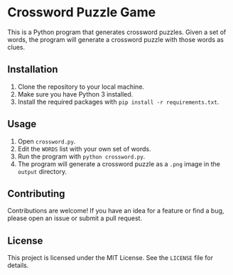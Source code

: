 # Crossword Puzzle Game

This is a Python program that generates crossword puzzles. Given a set of words, the program will generate a crossword puzzle with those words as clues. 

## Installation

1. Clone the repository to your local machine.
2. Make sure you have Python 3 installed.
3. Install the required packages with `pip install -r requirements.txt`.

## Usage

1. Open `crossword.py`.
2. Edit the `WORDS` list with your own set of words.
3. Run the program with `python crossword.py`.
4. The program will generate a crossword puzzle as a `.png` image in the `output` directory.

## Contributing

Contributions are welcome! If you have an idea for a feature or find a bug, please open an issue or submit a pull request.

## License

This project is licensed under the MIT License. See the `LICENSE` file for details.
